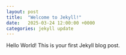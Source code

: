 ```yaml
---
layout: post
title:  "Welcome to Jekyll!"
date:   2025-03-24 12:00:00 +0000
categories: jekyll update
---
```


Hello World! This is your first Jekyll blog post.
